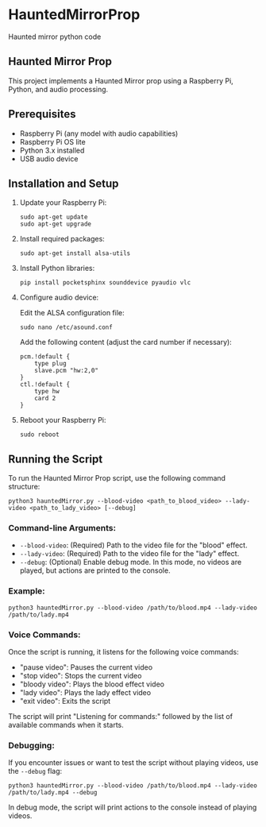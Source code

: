 # HauntedMirrorProp

Haunted mirror python code

## Haunted Mirror Prop

This project implements a Haunted Mirror prop using a Raspberry Pi, Python, and audio processing.

## Prerequisites

- Raspberry Pi (any model with audio capabilities)
- Raspberry Pi OS lite
- Python 3.x installed
- USB audio device

## Installation and Setup

1. Update your Raspberry Pi:
   ```
   sudo apt-get update
   sudo apt-get upgrade
   ```

2. Install required packages:
   ```
   sudo apt-get install alsa-utils
   ```

3. Install Python libraries:
   ```
   pip install pocketsphinx sounddevice pyaudio vlc
   ```

4. Configure audio device:
   
   Edit the ALSA configuration file:
   ```
   sudo nano /etc/asound.conf
   ```
   
   Add the following content (adjust the card number if necessary):
   ```
   pcm.!default {
       type plug
       slave.pcm "hw:2,0"
   }
   ctl.!default {
       type hw
       card 2
   }
   ```

5. Reboot your Raspberry Pi:
   ```
   sudo reboot
   ```

## Running the Script

To run the Haunted Mirror Prop script, use the following command structure:

```
python3 hauntedMirror.py --blood-video <path_to_blood_video> --lady-video <path_to_lady_video> [--debug]
```

### Command-line Arguments:

- `--blood-video`: (Required) Path to the video file for the "blood" effect.
- `--lady-video`: (Required) Path to the video file for the "lady" effect.
- `--debug`: (Optional) Enable debug mode. In this mode, no videos are played, but actions are printed to the console.

### Example:

```
python3 hauntedMirror.py --blood-video /path/to/blood.mp4 --lady-video /path/to/lady.mp4
```

### Voice Commands:

Once the script is running, it listens for the following voice commands:

- "pause video": Pauses the current video
- "stop video": Stops the current video
- "bloody video": Plays the blood effect video
- "lady video": Plays the lady effect video
- "exit video": Exits the script

The script will print "Listening for commands:" followed by the list of available commands when it starts.

### Debugging:

If you encounter issues or want to test the script without playing videos, use the `--debug` flag:

```
python3 hauntedMirror.py --blood-video /path/to/blood.mp4 --lady-video /path/to/lady.mp4 --debug
```

In debug mode, the script will print actions to the console instead of playing videos.
